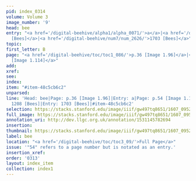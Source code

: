 ```yaml
---
pid: index_0314
volume: Volume 3
image_number: '9'
head: bee
entry: "<a href='/digital-beehive/alpha1/alpha_0071/'>a</a>|<a href='/digital-beehive/num5/num_1648/'>1208
  [Bees]</a>|<a href='/digital-beehive/num7/num_2626/'>1703 [Bees]</a>"
topic:
first_letter: B
page: "<a href='/digital-beehive/toc/toc1_086/'>p.36 [Image 1.96]</a>|<a href='/digital-beehive/toc/toc1_104/'>p.54
  [Image 1.114]</a>"
add:
xref:
see:
index:
item: "#item-48c5cb6c2"
unparsed:
line: 'Head: bee|Page: p.36 [Image 1.96]|Entry: a|Page: p.54 [Image 1.114]|Entry:
  1208 [Bees]|Entry: 1703 [Bees]|#item-48c5cb6c2'
selection: https://stacks.stanford.edu/image/iiif/gw497tq8651/1607_0952/1588,2757,806,155/full/0/default.jpg
full_image: https://stacks.stanford.edu/image/iiif/gw497tq8651/1607_0952/full/full/0/default.jpg
annotation_uri: http://dev.llgc.org.uk/annotation/1531145782694
insertion:
thumbnail: https://stacks.stanford.edu/image/iiif/gw497tq8651/1607_0952/1588,2757,806,155/150,/0/default.jpg
label: bee
location: "<a href='/digital-beehive/toc/toc3_09/'>Full Page</a>"
issue: '"54" refers to a page number but is notated as an entry.'
insertion_xref:
order: '0313'
layout: index_item
collection: index1
---
```

